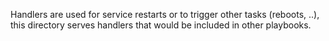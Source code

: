 Handlers are used for service restarts or to trigger other tasks (reboots, ..),
this directory serves handlers that would be included in other playbooks. 

